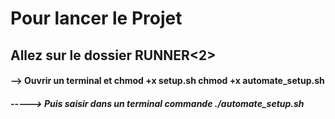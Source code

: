 <h1>Pour lancer le Projet</h1>
<h2>Allez sur le dossier RUNNER<2>


  
<h4>--> Ouvrir un terminal et chmod +x setup.sh chmod +x automate_setup.sh</h4>
<h5>-----> Puis saisir dans un terminal commande ./automate_setup.sh</h5>

